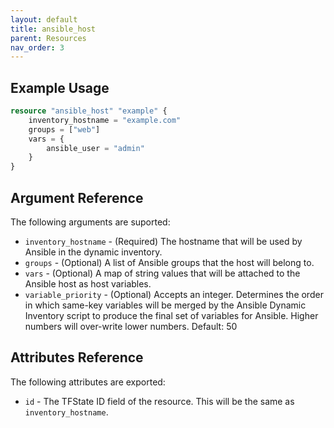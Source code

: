 ```yaml
---
layout: default
title: ansible_host
parent: Resources
nav_order: 3
---
```

## Example Usage

```terraform
resource "ansible_host" "example" {
    inventory_hostname = "example.com"
    groups = ["web"]
    vars = {
        ansible_user = "admin"
    }
}
```

## Argument Reference

The following arguments are suported:

- `inventory_hostname` - (Required) The hostname that will be used by Ansible in the dynamic inventory.
- `groups` - (Optional) A list of Ansible groups that the host will belong to.
- `vars` - (Optional) A map of string values that will be attached to the Ansible host as host variables.
- `variable_priority` - (Optional) Accepts an integer. Determines the order in which same-key variables will be merged by the Ansible Dynamic Inventory script to produce the final set of variables for Ansible. Higher numbers will over-write lower numbers. Default: 50

## Attributes Reference

The following attributes are exported:

- `id` - The TFState ID field of the resource. This will be the same as `inventory_hostname`.
